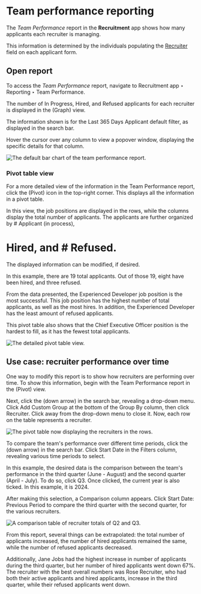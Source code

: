 # Team performance reporting

The *Team Performance* report in the **Recruitment** app shows how many applicants each recruiter is
managing.

This information is determined by the individuals populating the [Recruiter](add-new-applicants.md#recruitment-applicant-details) field on each applicant form.

## Open report

To access the *Team Performance* report, navigate to Recruitment app ‣ Reporting
‣ Team Performance.

The number of In Progress, Hired, and Refused applicants for
each recruiter is displayed in the <i class="fa fa-area-chart"></i> (Graph) view.

The information shown is for the <i class="fa fa-filter"></i> Last 365 Days Applicant default
filter, as displayed in the search bar.

Hover the cursor over any column to view a popover window, displaying the specific details for that
column.

![The default bar chart of the team performance report.](applications/hr/recruitment/team_performance/team-performance.png)

### Pivot table view

For a more detailed view of the information in the Team Performance report, click the
<i class="oi oi-view-pivot"></i> (Pivot) icon in the top-right corner. This displays all the
information in a pivot table.

In this view, the job positions are displayed in the rows, while the columns display the total
number of applicants. The applicants are further organized by # Applicant (in process),
# Hired, and # Refused.

The displayed information can be modified, if desired.

In this example, there are 19 total applicants. Out of those 19, eight have been hired, and three
refused.

From the data presented, the Experienced Developer job position is the most successful.
This job position has the highest number of total applicants, as well as the most hires. In
addition, the Experienced Developer has the least amount of refused applicants.

This pivot table also shows that the Chief Executive Officer position is the hardest to
fill, as it has the fewest total applicants.

![The detailed pivot table view.](applications/hr/recruitment/team_performance/team-perf-pivot.png)

## Use case: recruiter performance over time

One way to modify this report is to show how recruiters are performing over time. To show this
information, begin with the Team Performance report in the <i class="oi oi-view-pivot"></i>
(Pivot) view.

Next, click the <i class="fa fa-caret-down"></i> (down arrow) in the search bar, revealing a
drop-down menu. Click Add Custom Group <i class="oi oi-caret-down"></i> at the bottom of the
<i class="oi oi-group"></i> Group By column, then click Recruiter. Click away from the
drop-down menu to close it. Now, each row on the table represents a recruiter.

![The pivot table now displaying the recruiters in the rows.](applications/hr/recruitment/team_performance/by-recruiter.png)

To compare the team's performance over different time periods, click the <i class="fa fa-caret-down"></i>
(down arrow) in the search bar. Click Start Date <i class="fa fa-caret-down"></i> in
the <i class="fa fa-filter"></i> Filters column, revealing various time periods to select.

In this example, the desired data is the comparison between the team's performance in the third
quarter (June - August) and the second quarter (April - July). To do so, click Q3. Once
clicked, the current year is also ticked. In this example, it is 2024.

After making this selection, a <i class="fa fa-adjust"></i> Comparison column appears. Click
Start Date: Previous Period to compare the third quarter with the second quarter, for
the various recruiters.

![A comparison table of recruiter totals of Q2 and Q3.](applications/hr/recruitment/team_performance/compare.png)

From this report, several things can be extrapolated: the total number of applicants increased, the
number of hired applicants remained the same, while the number of refused applicants decreased.

Additionally, Jane Jobs had the highest increase in number of applicants during the
third quarter, but her number of hired applicants went down 67%. The recruiter with the
best overall numbers was Rose Recruiter, who had both their active applicants and hired
applicants, increase in the third quarter, while their refused applicants went down.
